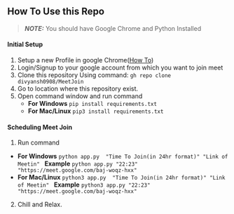 ## How To Use this Repo

 
> **_NOTE:_**  You should have Google Chrome and Python Installed
#### Initial Setup
 1. Setup a new Profile in google Chrome([How To](https://stackoverflow.com/questions/49270109/how-to-open-a-chrome-profile-through-python))
 2. Login/Signup to your google account from which you want to join meet
 3. Clone this repository Using command:
  ```gh repo clone divyansh0908/MeetJoin```
  4. Go to location where this repository exist.
  5. Open command window and run command
	  - **For Windows**
            ```pip install requirements.txt```
     - **For Mac/Linux**
    ```pip3 install requirements.txt```
 #### Scheduling Meet Join
 1. Run command 
- **For Windows** 
		  ```python app.py  "Time To Join(in 24hr format)" "Link of Meetin" ```
		  **Example**
		  ```python app.py "22:23" "https://meet.google.com/baj-woqz-hxx"```
 - **For Mac/Linux** 
		  ```python3 app.py  "Time To Join(in 24hr format)" "Link of Meetin" ```
		  **Example**
		  ```python3 app.py "22:23" "https://meet.google.com/baj-woqz-hxx"```

 2.  Chill and Relax.
